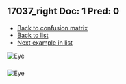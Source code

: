 ## 17037_right Doc: 1 Pred: 0
- [Back to confusion matrix](https://github.com/juliandewit/kaggle_retinopathy/blob/master/matrix.md)
- [Back to list](https://github.com/juliandewit/kaggle_retinopathy/blob/master/lists/10/list.md)
- [Next example in list](https://github.com/juliandewit/kaggle_retinopathy/blob/master/lists/10/17/17089_left.md)

![Eye](https://retinopaty.blob.core.windows.net/size1024/17037_right_1.jpeg)

### 

![Eye]()
